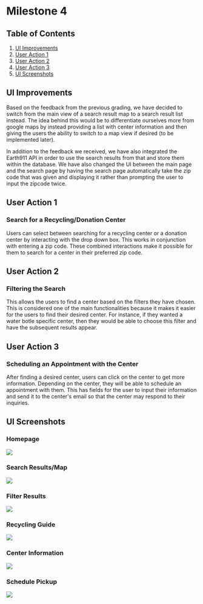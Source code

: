 Milestone 4
===
## Table of Contents
1. [UI Improvements](#UI-Improvements)
2. [User Action 1](#User-Action-1)
3. [User Action 2](#User-Action-2)
4. [User Action 3](#User-Action-3)
5. [UI Screenshots](#UI-Screenshots)

## UI Improvements
Based on the feedback from the previous grading, we have decided to switch from the main view of a search result map to a search result list instead. The idea behind this would be to differentiate ourselves more from google maps by instead providing a list with center information and then giving the users the ability to switch to a map view if desired (to be implemented later).

In addition to the feedback we received, we have also integrated the Earth911 API in order to use the search results from that and store them within the database. We have also changed the UI between the main page and the search page by having the search page automatically take the zip code that was given and displaying it rather than prompting the user to input the zipcode twice.

## User Action 1
### Search for a Recycling/Donation Center
Users can select between searching for a recycling center or a donation center by interacting with the drop down box. This works in conjunction with entering a zip code. These combined interactions make it possible for them to search for a center in their preferred zip code.

## User Action 2
### Filtering the Search
This allows the users to find a center based on the filters they have chosen. This is considered one of the main functionalities because it makes it easier for the users to find their desired center. For instance, if they wanted a water botle specific center, then they would be able to choose this filter and have the subsequent results appear. 

## User Action 3
### Scheduling an Appointment with the Center
After finding a desired center, users can click on the center to get more information. Depending on the center, they will be able to schedule an appointment with them. This has fields for the user to input their information and send it to the center's email so that the center may respond to their inquiries.

## UI Screenshots
### Homepage
![](https://i.imgur.com/MSookWt.png)

### Search Results/Map
![](https://i.imgur.com/ulXArfc.png)

### Filter Results
![](https://i.imgur.com/Xpz7Mkn.png)

### Recycling Guide
![](https://i.imgur.com/jcQXUAZ.png)

### Center Information 
![](https://i.imgur.com/Zrvcdv5.png)

### Schedule Pickup
![](https://i.imgur.com/2pSjK9J.png)

